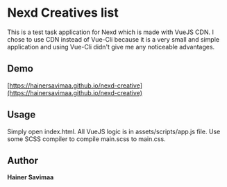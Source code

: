 # Nexd Creatives list

This is a test task application for Nexd which is made with VueJS CDN. I chose to use CDN instead of Vue-Cli because it is a very small and simple application and using Vue-Cli didn't give me any noticeable advantages.

## Demo

[https://hainersavimaa.github.io/nexd-creative](https://hainersavimaa.github.io/nexd-creative)

## Usage

Simply open index.html. All VueJS logic is in assets/scripts/app.js file. Use some SCSS compiler to compile main.scss to main.css.

## Author

**Hainer Savimaa**
